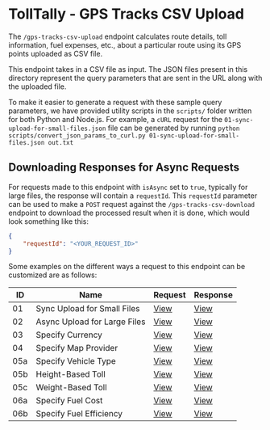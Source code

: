 # TollTally - GPS Tracks CSV Upload

The `/gps-tracks-csv-upload` endpoint calculates route details, toll information, fuel expenses, etc., about a particular route using its GPS points uploaded as CSV file.

This endpoint takes in a CSV file as input. The JSON files present in this directory represent the query parameters that are sent in the URL along with the uploaded file.

To make it easier to generate a request with these sample query parameters, we have provided utility scripts in the `scripts/` folder written for both Python and Node.js. For example, a `cURL` request for the `01-sync-upload-for-small-files.json` file can be generated by running `python scripts/convert_json_params_to_curl.py 01-sync-upload-for-small-files.json out.txt`

## Downloading Responses for Async Requests

For requests made to this endpoint with `isAsync` set to `true`, typically for large files, the response will contain a `requestId`. This `requestId` parameter can be used to make a `POST` request against the `/gps-tracks-csv-download` endpoint to download the processed result when it is done, which would look something like this:

```json
{
    "requestId": "<YOUR_REQUEST_ID>"
}
```

Some examples on the different ways a request to this endpoint can be customized are as follows:

| ID | Name                                      | Request                                        | Response                                      |
|----|-------------------------------------------|------------------------------------------------|-----------------------------------------------|
| 01 | Sync Upload for Small Files               | [View](./01-sync-upload-for-small-files.json) | [View](../../responses/03-TollTally-GPS-Tracks-To-Toll/01-sync-upload-for-small-files.json) |
| 02 | Async Upload for Large Files              | [View](./02-async-upload-for-large-files.json) | [View](../../responses/03-TollTally-GPS-Tracks-To-Toll/02-async-upload-for-large-files.json) |
| 03 | Specify Currency                         | [View](./03-specify-currency.json) | [View](../../responses/03-TollTally-GPS-Tracks-To-Toll/03-specify-currency.json) |
| 04 | Specify Map Provider                  | [View](./04-specify-map-provider.json) | [View](../../responses/03-TollTally-GPS-Tracks-To-Toll/04-specify-map-provider.json) |
| 05a | Specify Vehicle Type                     | [View](./05a-specify-vehicle-type.json) | [View](../../responses/03-TollTally-GPS-Tracks-To-Toll/05a-specify-vehicle-type.json) |
| 05b | Height-Based Toll                        | [View](./05b-height-based-toll.json) | [View](../../responses/03-TollTally-GPS-Tracks-To-Toll/05b-height-based-toll.json) |
| 05c | Weight-Based Toll                        | [View](./05c-weight-based-toll.json) | [View](../../responses/03-TollTally-GPS-Tracks-To-Toll/05c-weight-based-toll.json) |
| 06a | Specify Fuel Cost                        | [View](./06a-specify-fuel-cost.json) | [View](../../responses/03-TollTally-GPS-Tracks-To-Toll/06a-specify-fuel-cost.json) |
| 06b | Specify Fuel Efficiency                  | [View](./06b-specify-fuel-efficiency.json) | [View](../../responses/03-TollTally-GPS-Tracks-To-Toll/06b-specify-fuel-efficiency.json) |

